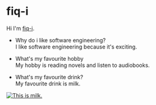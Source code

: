 # fiq-i
Hi I'm [fiq-i](https://github.com/fiq-i/open-source).
* Why do i like software engineering? <br>
I like software engineering because it's exciting.

* What's my favourite hobby<br>
My hobby is reading novels and listen to audiobooks.
* What's my favourite  drink?<br>
My favourite drink is milk.
<div class="col-sm-12"><a class="md-image-selfref cboxElement" href="https://www.thespruceeats.com/thmb/4q2qtsKAR8x8TMqkBh-UgDpYxvc=/3603x3603/smart/filters:no_upscale()/chocolate-milk-recipe-2355494-hero-01-d44b4548f5904a758ed12d5caa0466fd.jpg?" title="This a sample image."><img src="https://www.thespruceeats.com/thmb/4q2qtsKAR8x8TMqkBh-UgDpYxvc=/3603x3603/smart/filters:no_upscale()/chocolate-milk-recipe-2355494-hero-01-d44b4548f5904a758ed12d5caa0466fd.jpg?size=1" alt="This is milk." title="This a sample image." class="img-responsive img-thumbnail"></a></div>

